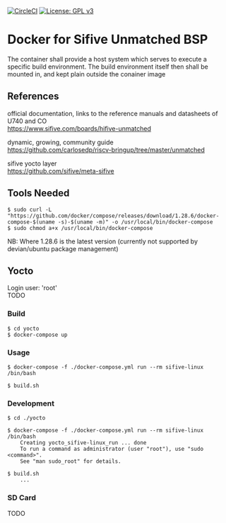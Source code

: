 [![CircleCI](https://circleci.com/gh/Rubusch/docker__sifive-unmatched.svg?style=shield)](https://circleci.com/gh/Rubusch/docker__sifive-unmatched)
[![License: GPL v3](https://img.shields.io/badge/License-GPL%20v3-blue.svg)](https://www.gnu.org/licenses/gpl-3.0.html)


# Docker for Sifive Unmatched BSP

The container shall provide a host system which serves to execute a specific build environment. The build environment itself then shall be mounted in, and kept plain outside the conainer image  


## References

official documentation, links to the reference manuals and datasheets of U740 and CO  
https://www.sifive.com/boards/hifive-unmatched

dynamic, growing, community guide  
https://github.com/carlosedp/riscv-bringup/tree/master/unmatched

sifive yocto layer  
https://github.com/sifive/meta-sifive


## Tools Needed

```
$ sudo curl -L "https://github.com/docker/compose/releases/download/1.28.6/docker-compose-$(uname -s)-$(uname -m)" -o /usr/local/bin/docker-compose
$ sudo chmod a+x /usr/local/bin/docker-compose
```

NB: Where 1.28.6 is the latest version (currently not supported by devian/ubuntu package management)  




## Yocto

Login user: 'root'  
TODO  

### Build

```
$ cd yocto
$ docker-compose up
```

### Usage

```
$ docker-compose -f ./docker-compose.yml run --rm sifive-linux /bin/bash

$ build.sh
```

### Development

```
$ cd ./yocto

$ docker-compose -f ./docker-compose.yml run --rm sifive-linux /bin/bash
    Creating yocto_sifive-linux_run ... done
    To run a command as administrator (user "root"), use "sudo <command>".
    See "man sudo_root" for details.

$ build.sh
    ...
```


### SD Card

TODO  
